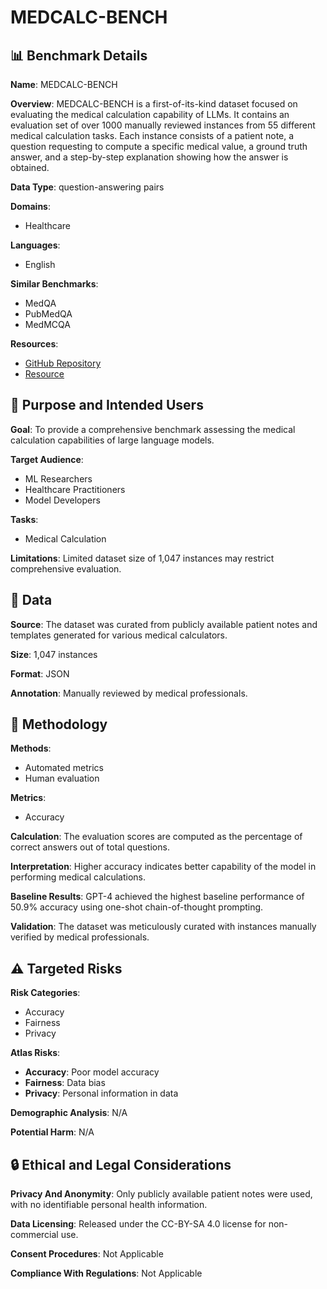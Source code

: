 # MEDCALC-BENCH

## 📊 Benchmark Details

**Name**: MEDCALC-BENCH

**Overview**: MEDCALC-BENCH is a first-of-its-kind dataset focused on evaluating the medical calculation capability of LLMs. It contains an evaluation set of over 1000 manually reviewed instances from 55 different medical calculation tasks. Each instance consists of a patient note, a question requesting to compute a specific medical value, a ground truth answer, and a step-by-step explanation showing how the answer is obtained.

**Data Type**: question-answering pairs

**Domains**:
- Healthcare

**Languages**:
- English

**Similar Benchmarks**:
- MedQA
- PubMedQA
- MedMCQA

**Resources**:
- [GitHub Repository](https://github.com/ncbi-nlp/MedCalc-Bench)
- [Resource](https://huggingface.co/datasets/ncbi/MedCalc-Bench)

## 🎯 Purpose and Intended Users

**Goal**: To provide a comprehensive benchmark assessing the medical calculation capabilities of large language models.

**Target Audience**:
- ML Researchers
- Healthcare Practitioners
- Model Developers

**Tasks**:
- Medical Calculation

**Limitations**: Limited dataset size of 1,047 instances may restrict comprehensive evaluation.

## 💾 Data

**Source**: The dataset was curated from publicly available patient notes and templates generated for various medical calculators.

**Size**: 1,047 instances

**Format**: JSON

**Annotation**: Manually reviewed by medical professionals.

## 🔬 Methodology

**Methods**:
- Automated metrics
- Human evaluation

**Metrics**:
- Accuracy

**Calculation**: The evaluation scores are computed as the percentage of correct answers out of total questions.

**Interpretation**: Higher accuracy indicates better capability of the model in performing medical calculations.

**Baseline Results**: GPT-4 achieved the highest baseline performance of 50.9% accuracy using one-shot chain-of-thought prompting.

**Validation**: The dataset was meticulously curated with instances manually verified by medical professionals.

## ⚠️ Targeted Risks

**Risk Categories**:
- Accuracy
- Fairness
- Privacy

**Atlas Risks**:
- **Accuracy**: Poor model accuracy
- **Fairness**: Data bias
- **Privacy**: Personal information in data

**Demographic Analysis**: N/A

**Potential Harm**: N/A

## 🔒 Ethical and Legal Considerations

**Privacy And Anonymity**: Only publicly available patient notes were used, with no identifiable personal health information.

**Data Licensing**: Released under the CC-BY-SA 4.0 license for non-commercial use.

**Consent Procedures**: Not Applicable

**Compliance With Regulations**: Not Applicable
